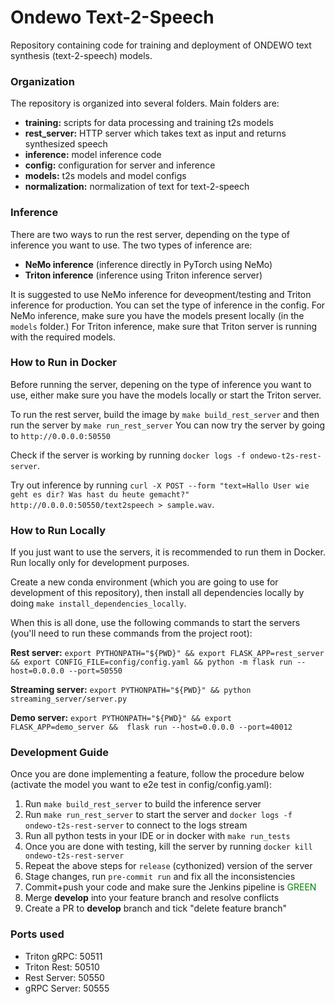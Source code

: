 # Ondewo Text-2-Speech

Repository containing code for training and deployment of ONDEWO text synthesis (text-2-speech) models.

### Organization

The repository is organized into several folders. Main folders are:

- __training:__ scripts for data processing and training t2s models
- __rest_server:__ HTTP server which takes text as input and returns synthesized speech
- __inference:__ model inference code
- __config:__ configuration for server and inference
- __models:__ t2s models and model configs
- __normalization:__ normalization of text for text-2-speech

### Inference

There are two ways to run the rest server, depending on the type of inference you want to use. The two types of inference are:

- __NeMo inference__ (inference directly in PyTorch using NeMo)
- __Triton inference__ (inference using Triton inference server)

It is suggested to use NeMo inference for deveopment/testing and Triton inference for production.
You can set the type of inference in the config. For NeMo inference, make sure you have the models present locally (in the `models` folder.)
For Triton inference, make sure that Triton server is running with the required models.

### How to Run in Docker

Before running the server, depening on the type of inference you want to use, either make sure you have the models locally or start the Triton server.

To run the rest server, build the image by `make build_rest_server` and then run the server by `make run_rest_server`
You can now try the server by going to  `http://0.0.0.0:50550`

Check if the server is working by running `docker logs -f ondewo-t2s-rest-server`.

Try out inference by running `curl -X POST --form "text=Hallo User wie geht es dir? Was hast du heute gemacht?" http://0.0.0.0:50550/text2speech > sample.wav`.

### How to Run Locally

If you just want to use the servers, it is recommended to run them in Docker. Run locally only for development purposes.

Create a new conda environment (which you are going to use for development of this repository), then install all dependencies locally by doing `make install_dependencies_locally`.

When this is all done, use the following commands to start the servers
(you'll need to run these commands from the project root):

__Rest server:__ `export PYTHONPATH="${PWD}" && export FLASK_APP=rest_server && export CONFIG_FILE=config/config.yaml && python -m flask run --host=0.0.0.0 --port=50550`

__Streaming server:__ `export PYTHONPATH="${PWD}" && python streaming_server/server.py`

__Demo server:__ `export PYTHONPATH="${PWD}" && export FLASK_APP=demo_server &&  flask run --host=0.0.0.0 --port=40012`

### Development Guide

Once you are done implementing a feature, follow the procedure below (activate the model you want to e2e test in config/config.yaml):
1. Run `make build_rest_server` to build the inference server
2. Run `make run_rest_server` to start the server and `docker logs -f ondewo-t2s-rest-server` to connect to the logs stream
3. Run all python tests in your IDE or in docker with `make run_tests`
4. Once you are done with testing, kill the server by running `docker kill ondewo-t2s-rest-server`
5. Repeat the above steps for `release` (cythonized) version of the server
6. Stage changes, run `pre-commit run` and fix all the inconsistencies
7. Commit+push your code and make sure the Jenkins pipeline is <span style="color:green">GREEN</span>
8. Merge __develop__ into your feature branch and resolve conflicts
9. Create a PR to __develop__ branch and tick "delete feature branch"

### Ports used

- Triton gRPC: 50511
- Triton Rest: 50510
- Rest Server: 50550
- gRPC Server: 50555